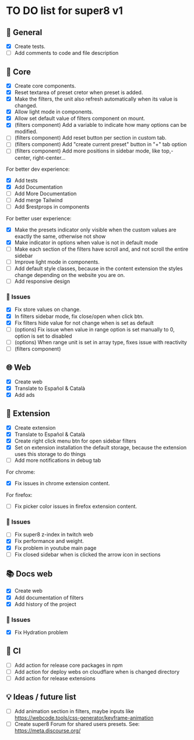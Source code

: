 # TO DO list for **super8** v1

## 🌈 General

- [x] Create tests.
- [ ] Add comments to code and file description

## 🧰 Core

- [x] Create core components.
- [x] Reset textarea of preset cretor when preset is added.
- [x] Make the filters, the unit also refresh automatically when its value is changed.
- [x] Allow light mode in components.
- [x] Allow set default value of filters component on mount.
- [x] (filters component) Add a variable to indicate how many options can be modified.
- [ ] (filters component) Add reset button per section in custom tab.
- [ ] (filters component) Add "create current preset" button in "+" tab option
- [ ] (filters component) Add more positions in sidebar mode, like top,-center, right-center...

For better dev experience:

- [x] Add tests
- [x] Add Documentation
- [ ] Add More Documentation
- [ ] Add merge Tailwind
- [ ] Add $restprops in components

For better user experience:

- [x] Make the presets indicator only visible when the custom values are exactly the same, otherwise not show
- [x] Make indicator in options when value is not in default mode
- [ ] Make each section of the filters have scroll and, and not scroll the entire sidebar
- [ ] Improve light mode in components.
- [ ] Add default style classes, because in the content extension the styles change depending on the website you are on.
- [ ] Add responsive design

### 🐛 Issues

- [x] Fix store values on change.
- [x] In filters sidebar mode, fix close/open when click btn.
- [x] Fix filters hide value for not change when is set as default
- [ ] (options) Fix issue when value in range option is set manually to 0, option is set to disabled
- [ ] (options) When range unit is set in array type, fixes issue with reactivity
- [ ] (filters component)

## 🌐 Web

- [x] Create web
- [x] Translate to Español & Català
- [x] Add ads

## 🧩 Extension

- [x] Create extension
- [x] Translate to Español & Català
- [x] Create right click menu btn for open sidebar filters
- [x] Set on extension installation the default storage, because the extension uses this storage to do things
- [ ] Add more notifications in debug tab

For chrome:

- [x] Fix issues in chrome extension content.

For firefox:

- [ ] Fix picker color issues in firefox extension content.

### 🐛 Issues

- [ ] Fix super8 z-index in twitch web
- [x] Fix performance and weight.
- [x] Fix problem in youtube main page
- [ ] Fix closed sidebar when is clicked the arrow icon in sections

## 📚 Docs web

- [x] Create web
- [x] Add documentation of filters
- [x] Add history of the project

### 🐛 Issues

- [x] Fix Hydration problem

## 💚 CI

- [ ] Add action for release core packages in npm
- [ ] Add action for deploy webs on cloudflare when is changed directory
- [ ] Add action for release extensions

## 💡 Ideas / future list

- [ ] Add animation section in filters, maybe inputs like <https://webcode.tools/css-generator/keyframe-animation>
- [ ] Create super8 Forum for shared users presets. See: <https://meta.discourse.org/>
